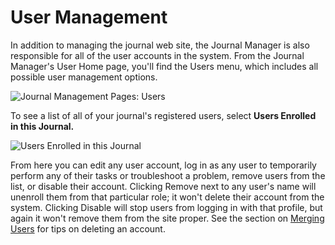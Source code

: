 # User Management

In addition to managing the journal web site, the Journal Manager is also responsible for all of the user accounts in the system. From the Journal Manager's User Home page, you'll find the Users menu, which includes all possible user management options.

![Journal Management Pages: Users](images/chapter5/jm_users_1.png)

To see a list of all of your journal's registered users, select **Users Enrolled in this Journal.**

![Users Enrolled in this Journal](images/chapter5/jm_users_2.png)

From here you can edit any user account, log in as any user to temporarily perform any of their tasks or troubleshoot a problem, remove users from the list, or disable their account. Clicking Remove next to any user's name will unenroll them from that particular role; it won't delete their account from the system. Clicking Disable will stop users from logging in with that profile, but again it won't remove them from the site proper. See the section on [Merging Users](https://docs.pkp.sfu.ca/learning-ojs-2/en/merge_users) for tips on deleting an account.
